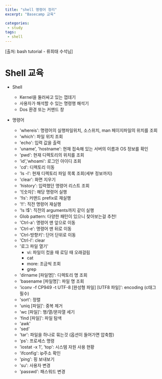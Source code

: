 ```yaml
---
title: "shell 명령어 정리"
excerpt: "Basecamp 교육"

categories:
 - study
tags:
 - shell
---  
```

[출처: bash tutorial - 류희태 수석님]

# Shell 교육
- Shell
    - Kernel을 둘러싸고 있는 껍데기
    - 사용자가 해석할 수 있는 명령행 해석기
    - Dos 환경 또는 커맨드 창

- 명령어
    - 'whereis': 명령어의 실행파일위치, 소스위치, man 페이지파일의 위치를 조회
    - 'which': 파일 위치 조회
    - 'echo': 입력 값을 출력
    - 'uname', 'hostname': 현재 접속해 있는 서버의 이름과 OS 정보를 확인
    - 'pwd': 현재 디렉토리의 위치를 조회
    - 'id','whoami': 로그인 아이디 조회
    - 'cd': 디렉토리 이동
    - 'ls -l': 현재 디렉토리 파일 목록 조회(세부 정보까지)
    - 'clear': 화면 지우기
    - 'history': 입력했던 명령어 리스트 조회
    - '![숫자]': 해당 명령어 실행
    - '!ls': 커맨드 prefix로 재실행
    - '!!': 직전 명령어 재실행
    - '!s !$': 직전의 arguments까지 같이 실행
    - Glob pattern: 다양한 패턴이 있으니 찾아보는걸 추천!
    - 'Ctrl-a': 명령어 맨 앞으로 이동
    - 'Ctrl-e': 명령어 맨 뒤로 이동
    - 'Ctrl-방향키': 단어 단위로 이동
    - 'Ctrl-l': clear
    - '로그 파일 열기'
        - vi: 파일이 컸을 때 로딩 때 오래걸림
        - cat
        - more: 조금씩 조회
        - grep
    - 'dirname [파일명]': 디렉토리 명 조회
    - 'basename [파일명]': 파일 명 조회
    - 'iconv -f CP949 -t UTF-8 [완성형 파일] [UTF8 파일]': encoding (c태그 필수)
    - 'sort': 정렬
    - 'uniq [파일]': 중복 제거
    - 'wc [파일]': 행/열/문자열 세기
    - 'find [파일]': 파일 탐색
    - 'awk'
    - 'sed'
    - 'tar': 파일을 하나로 묶는것 (옵션이 들어가면 압축함)
    - 'ps': 프로세스 명령
    - 'iostat -x 1', 'top': 시스템 자원 사용 현황
    - 'ifconfig': ip주소 확인
    - 'ping': 핑 보내보기
    - 'su': 사용자 변경
    - 'passwd': 패스워드 변경